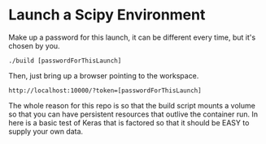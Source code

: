 Launch a Scipy Environment
=========================

Make up a password for this launch, it can be different every time, but it's chosen by you.

```
./build [passwordForThisLaunch]
```

Then, just bring up a browser pointing to the workspace.

```
http://localhost:10000/?token=[passwordForThisLaunch]
```

The whole reason for this repo is so that the build script mounts a volume so that you can have persistent resources that outlive the container run.
In here is a basic test of Keras that is factored so that it should be EASY to supply your own data.
